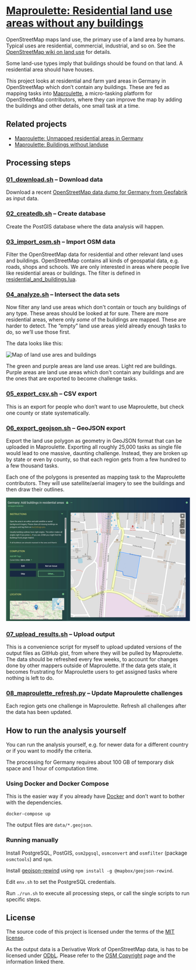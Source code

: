 # [Maproulette: Residential land use areas without any buildings](https://maproulette.org/browse/projects/41947)

OpenStreetMap maps land use, the primary use of a land area by humans.
Typical uses are residential, commercial, industrial, and so on. See the
[OpenStreetMap wiki on land use](https://wiki.openstreetmap.org/wiki/Key:landuse)
for details.

Some land-use types imply that buildings should be found on that land. A
residential area should have houses.

This project looks at residential and farm yard areas in Germany in
OpenStreetMap which don’t contain any buildings. These are fed as mapping tasks
into [Maproulette](https://maproulette.org/browse/projects/41947), a
micro-tasking platform for OpenStreetMap contributors, where they can improve
the map by adding the buildings and other details, one small task at a time.


## Related projects

* [Maproulette: Unmapped residential areas in Germany](https://github.com/hfs/unmapped-census)
* [Maproulette: Buildings without landuse](https://github.com/hfs/buildings_without_landuse)


## Processing steps

### [01_download.sh](01_download.sh) – Download data

Download a recent
[OpenStreetMap data dump for Germany from Geofabrik](https://download.geofabrik.de/europe/germany.html)
as input data.

### [02_createdb.sh](02_createdb.sh) – Create database

Create the PostGIS database where the data analysis will happen.

### [03_import_osm.sh](03_import_osm.sh) – Import OSM data

Filter the OpenStreetMap data for residential and other relevant land uses and
buildings. OpenStreetMap contains all kinds of geospatial data, e.g. roads,
shops and schools. We are only interested in areas where people live like
residential areas or buildings. The filter is defined in
[residential_and_buildings.lua](residential_and_buildings.lua).

### [04_analyze.sh](04_analyze.sh) – Intersect the data sets

Now filter any land use areas which don't contain or touch any buildings of any
type. These areas should be looked at for sure. There are more residential
areas, where only _some_ of the buildings are mapped. These are harder to
detect. The “empty” land use areas yield already enough tasks to do, so we’ll
use those first.

The data looks like this:

![Map of land use ares and buildings](doc/landuse_buildings.png)

The green and purple areas are land use areas. Light red are buildings. Purple
areas are land use areas which don't contain any buildings and are the ones
that are exported to become challenge tasks.

### [05_export_csv.sh](05_export_csv.sh) – CSV export

This is an export for people who don’t want to use Maproulette, but check one
county or state systematically.

### [06_export_geojson.sh](06_export_geojson.sh) – GeoJSON export

Export the land use polygon as geometry in GeoJSON format that can be uploaded
in Maproulette. Exporting all roughly 25,000 tasks as single file would lead to
one massive, daunting challenge. Instead, they are broken up by state or even
by county, so that each region gets from a few hundred to a few thousand tasks.

Each one of the polygons is presented as mapping task to the Maproulette
contributors. They will use satellite/aerial imagery to see the buildings and
then draw their outlines.

![Maproulette screenshot](doc/maproulette.jpg)

### [07_upload_results.sh](07_upload_results.sh) – Upload output

This is a convenience script for myself to upload updated versions of the
output files as GitHub gist, from where they will be pulled by Maproulette. The
data should be refreshed every few weeks, to account for changes done by other
mappers outside of Maproulette. If the data gets stale, it becomes frustrating
for Maproulette users to get assigned tasks where nothing is left to do.

### [08_maproulette_refresh.py](08_maproulette_refresh.py) – Update Maproulette challenges

Each region gets one challenge in Maproulette. Refresh all challenges after the
data has been updated.


## How to run the analysis yourself

You can run the analysis yourself, e.g. for newer data for a different country
or if you want to modify the criteria.

The processing for Germany requires about 100 GB of temporary disk space and 1
hour of computation time.

### Using Docker and Docker Compose

This is the easier way if you already have [Docker](https://www.docker.com/)
and don’t want to bother with the dependencies.

```
docker-compose up
```

The output files are `data/*.geojson`.

### Running manually

Install PostgreSQL, PostGIS, `osm2pgsql`, `osmconvert` and `osmfilter` (package
`osmctools`) and `npm`.

Install [geojson-rewind](https://github.com/mapbox/geojson-rewind)
using `npm install -g @mapbox/geojson-rewind`.

Edit `env.sh` to set the PostgreSQL credentials.

Run `./run.sh` to execute all processing steps, or call the single scripts to
run specific steps.


## License

The source code of this project is licensed under the terms of the
[MIT license](LICENSE).

As the output data is a Derivative Work of OpenStreetMap data, is has to be
licensed under [ODbL](https://opendatacommons.org/licenses/odbl/). Please refer
to the [OSM Copyright](https://www.openstreetmap.org/copyright/) page and the
information linked there.
